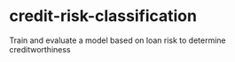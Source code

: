# credit-risk-classification
Train and evaluate a model based on loan risk to determine creditworthiness
